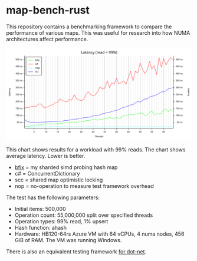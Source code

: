 # map-bench-rust
This repository contains a benchmarking framework to compare the performance of various maps. This was useful for research into how NUMA architectures affect performance.

![Alt text for the SVG](latency99-numa.svg)

This chart shows results for a workload with 99% reads. The chart shows average latency. Lower is better.

- [bfix](https://github.com/ZacWalk/bfix-map) = my sharded simd probing hash map  
- c# = ConcurrentDictionary
- scc = shared map optimistic locking
- nop = no-operation to measure test framework overhead

The test has the following parameters:

- Initial items: 500,000 
- Operation count: 55,000,000 split over specified threads
- Operation types: 99% read, 1% upsert
- Hash function: ahash
- Hardware: HB120-64rs Azure VM with 64 vCPUs, 4 numa nodes, 456 GiB of RAM. The VM was running Windows.

There is also an equivalent testing framework [for dot-net]( https://github.com/ZacWalk/map-bench-dot-net).
